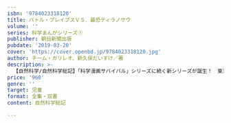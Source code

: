 ```yaml
---
isbn: '9784023318120'
title: バトル・ブレイブスＶＳ．最恐ティラノサウ
volume: ''
series: 科学まんがシリーズ①
publisher: 朝日新聞出版
pubdate: '2019-03-20'
cover: 'https://cover.openbd.jp/9784023318120.jpg'
author: チーム・ガリレオ、新久保だいすけ／著
description: >-
  【自然科学/自然科学総記】「科学漫画サバイバル」シリーズに続く新シリーズが誕生！　東京に恐竜が現れた！？　謎の宇宙人「Z」が地球征服を企み、生物兵器を送り込んでくる。地球を守るため、子供防衛組織「バトル・ブレイブス」が捕獲作戦に乗り出した！　ハラハラ・ドキドキのマンガで、物の生態が楽しく学べる。
price: '960'
genre: ''
target: 児童
format: 全集・双書
content: 自然科学総記

---
```

